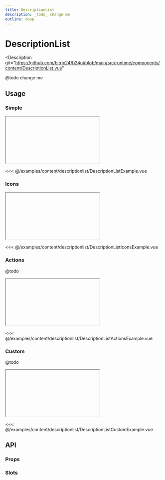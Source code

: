 ```yaml
---
title: DescriptionList
description: _todo_ change me
outline: deep
---
```

<script setup>
import DescriptionListExample from '/examples/content/descriptionlist/DescriptionListExample.vue';
import DescriptionListIconsExample from '/examples/content/descriptionlist/DescriptionListIconsExample.vue';
import DescriptionListActionsExample from '/examples/content/descriptionlist/DescriptionListActionsExample.vue';
import DescriptionListCustomExample from '/examples/content/descriptionlist/DescriptionListCustomExample.vue';
</script>
# DescriptionList

<Description 
  git="https://github.com/bitrix24/b24ui/blob/main/src/runtime/components/content/DescriptionList.vue"
>
  @todo change me
</Description>

## Usage

### Simple

<ComponentShowExample class="mt-2" >
  <iframe data-why class="min-h-[500px] sm:min-h-[280px]" allowtransparency="true">
      <DescriptionListExample class="bg-white dark:bg-base-900 p-4 rounded-lg" />
  </iframe>
</ComponentShowExample>

<<< @/examples/content/descriptionlist/DescriptionListExample.vue


### Icons

<ComponentShowExample class="mt-2" >
  <iframe data-why class="min-h-[500px] sm:min-h-[300px]" allowtransparency="true">
      <DescriptionListIconsExample class="bg-white dark:bg-base-900 p-4 rounded-lg" />
  </iframe>
</ComponentShowExample>

<<< @/examples/content/descriptionlist/DescriptionListIconsExample.vue

### Actions 

@todo

<ComponentShowExample class="mt-2" >
  <iframe data-why class="min-h-[740px] sm:min-h-[520px]" allowtransparency="true">
      <DescriptionListActionsExample class="bg-white dark:bg-base-900 p-4 rounded-lg" />
  </iframe>
</ComponentShowExample>

<<< @/examples/content/descriptionlist/DescriptionListActionsExample.vue

### Custom 

@todo

<ComponentShowExample class="mt-2" >
  <iframe data-why class="min-h-[500px] sm:min-h-[400px]" allowtransparency="true">
      <DescriptionListCustomExample class="bg-white dark:bg-base-900 p-4 rounded-lg" />
  </iframe>
</ComponentShowExample>

<<< @/examples/content/descriptionlist/DescriptionListCustomExample.vue

## API

### Props

<ComponentProps component="DescriptionList" />

### Slots

<ComponentSlots component="DescriptionList" />
